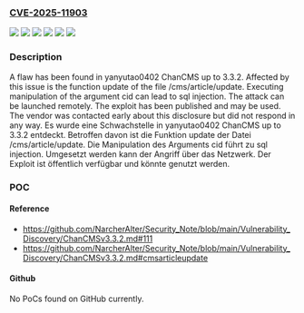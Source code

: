 ### [CVE-2025-11903](https://cve.mitre.org/cgi-bin/cvename.cgi?name=CVE-2025-11903)
![](https://img.shields.io/static/v1?label=Product&message=ChanCMS&color=blue)
![](https://img.shields.io/static/v1?label=Version&message=3.3.0%20&color=brightgreen)
![](https://img.shields.io/static/v1?label=Version&message=3.3.1%20&color=brightgreen)
![](https://img.shields.io/static/v1?label=Version&message=3.3.2%20&color=brightgreen)
![](https://img.shields.io/static/v1?label=Vulnerability&message=Injection&color=brightgreen)
![](https://img.shields.io/static/v1?label=Vulnerability&message=SQL%20Injection&color=brightgreen)

### Description

A flaw has been found in yanyutao0402 ChanCMS up to 3.3.2. Affected by this issue is the function update of the file /cms/article/update. Executing manipulation of the argument cid can lead to sql injection. The attack can be launched remotely. The exploit has been published and may be used. The vendor was contacted early about this disclosure but did not respond in any way.
Es wurde eine Schwachstelle in yanyutao0402 ChanCMS up to 3.3.2 entdeckt. Betroffen davon ist die Funktion update der Datei /cms/article/update. Die Manipulation des Arguments cid führt zu sql injection. Umgesetzt werden kann der Angriff über das Netzwerk. Der Exploit ist öffentlich verfügbar und könnte genutzt werden.

### POC

#### Reference
- https://github.com/NarcherAlter/Security_Note/blob/main/Vulnerability_Discovery/ChanCMSv3.3.2.md#111
- https://github.com/NarcherAlter/Security_Note/blob/main/Vulnerability_Discovery/ChanCMSv3.3.2.md#cmsarticleupdate

#### Github
No PoCs found on GitHub currently.

